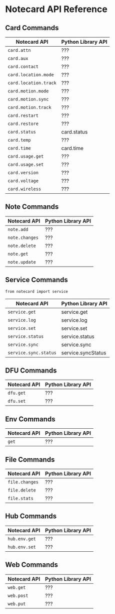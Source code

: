 # Notecard API Reference

## Card Commands

| Notecard API           | Python Library API |
| -----------------------| -------------------|
| `card.attn`            | ???                |
| `card.aux`             | ???                |
| `card.contact`         | ???                |
| `card.location.mode`   | ???                |
| `card.location.track`  | ???                |
| `card.motion.mode`     | ???                |
| `card.motion.sync`     | ???                |
| `card.motion.track`    | ???                |
| `card.restart`         | ???                |
| `card.restore`         | ???                |
| `card.status`          | card.status        |
| `card.temp`            | ???                |
| `card.time`            | card.time          |
| `card.usage.get`       | ???                |
| `card.usage.set`       | ???                |
| `card.version`         | ???                |
| `card.voltage`         | ???                |
| `card.wireless`        | ???                |

## Note Commands

| Notecard API           | Python Library API |
| -----------------------| -------------------|
| `note.add`             | ???                |
| `note.changes`         | ???                |
| `note.delete`          | ???                |
| `note.get`             | ???                |
| `note.update`          | ???                |

## Service Commands

`from notecard import service`

| Notecard API           | Python Library API |
| -----------------------| -------------------|
| `service.get`          | service.get        |
| `service.log`          | service.log        |
| `service.set`          | service.set        |
| `service.status`       | service.status     |
| `service.sync`         | service.sync       |
| `service.sync.status`  | service.syncStatus |

## DFU Commands

| Notecard API           | Python Library API |
| -----------------------| -------------------|
| `dfu.get`              | ???                |
| `dfu.set`              | ???                |

## Env Commands

| Notecard API           | Python Library API |
| -----------------------| -------------------|
| `get`                  | ???                |

## File Commands

| Notecard API           | Python Library API |
| -----------------------| -------------------|
| `file.changes`         | ???                |
| `file.delete`          | ???                |
| `file.stats`           | ???                |

## Hub Commands

| Notecard API           | Python Library API |
| -----------------------| -------------------|
| `hub.env.get`          | ???                |
| `hub.env.set`          | ???                |

## Web Commands

| Notecard API           | Python Library API |
| -----------------------| -------------------|
| `web.get`              | ???                |
| `web.post`             | ???                |
| `web.put`              | ???                |